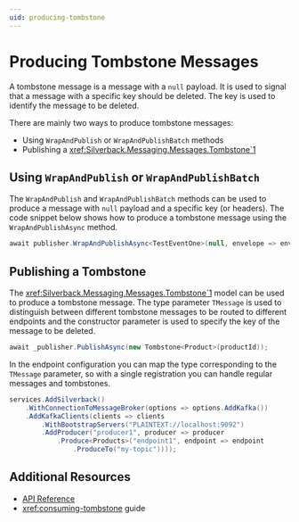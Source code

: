 ```yaml
---
uid: producing-tombstone
---
```


# Producing Tombstone Messages

A tombstone message is a message with a `null` payload. It is used to signal that a message with a specific key should be deleted. The key is used to identify the message to be deleted.

There are mainly two ways to produce tombstone messages:
* Using `WrapAndPublish` or `WrapAndPublishBatch` methods
* Publishing a <xref:Silverback.Messaging.Messages.Tombstone`1>

## Using `WrapAndPublish` or `WrapAndPublishBatch`

The `WrapAndPublish` and `WrapAndPublishBatch` methods can be used to produce a message with `null` payload and a specific key (or headers). The code snippet below shows how to produce a tombstone message using the `WrapAndPublishAsync` method.

```csharp
await publisher.WrapAndPublishAsync<TestEventOne>(null, envelope => envelope.SetKafkaKey("42"));
```

## Publishing a Tombstone<TMessage>

The <xref:Silverback.Messaging.Messages.Tombstone`1> model can be used to produce a tombstone message. The type parameter `TMessage` is used to distinguish between different tombstone messages to be routed to different endpoints and the constructor parameter is used to specify the key of the message to be deleted.

```csharp
await _publisher.PublishAsync(new Tombstone<Product>(productId));
```

In the endpoint configuration you can map the type corresponding to the `TMessage` parameter, so with a single registration you can handle regular messages and tombstones.

```csharp
services.AddSilverback()
    .WithConnectionToMessageBroker(options => options.AddKafka())
    .AddKafkaClients(clients => clients
        .WithBootstrapServers("PLAINTEXT://localhost:9092")
        .AddProducer("producer1", producer => producer
            .Produce<Products>("endpoint1", endpoint => endpoint
                .ProduceTo("my-topic"))));
```

## Additional Resources

* [API Reference](xref:Silverback)
* <xref:consuming-tombstone> guide
